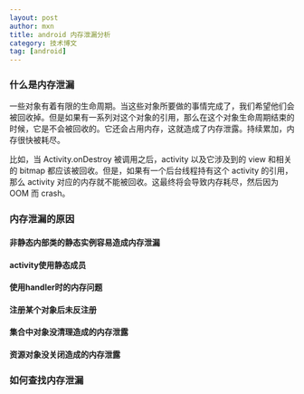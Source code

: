 ```yaml
---
layout: post
author: mxn
title: android 内存泄漏分析
category: 技术博文
tag: [android]
---
```


### 什么是内存泄漏

一些对象有着有限的生命周期。当这些对象所要做的事情完成了，我们希望他们会被回收掉。但是如果有一系列对这个对象的引用，那么在这个对象生命周期结束的时候，它是不会被回收的。它还会占用内存，这就造成了内存泄露。持续累加，内存很快被耗尽。

比如，当 Activity.onDestroy 被调用之后，activity 以及它涉及到的 view 和相关的 bitmap 都应该被回收。但是，如果有一个后台线程持有这个 activity 的引用，那么 activity 对应的内存就不能被回收。这最终将会导致内存耗尽，然后因为 OOM 而 crash。


### 内存泄漏的原因

#### 非静态内部类的静态实例容易造成内存泄漏

#### activity使用静态成员
#### 使用handler时的内存问题
#### 注册某个对象后未反注册
#### 集合中对象没清理造成的内存泄露

#### 资源对象没关闭造成的内存泄露




### 如何查找内存泄漏 
